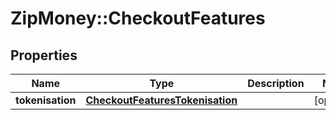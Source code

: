 # ZipMoney::CheckoutFeatures

## Properties
Name | Type | Description | Notes
------------ | ------------- | ------------- | -------------
**tokenisation** | [**CheckoutFeaturesTokenisation**](CheckoutFeaturesTokenisation.md) |  | [optional] 


